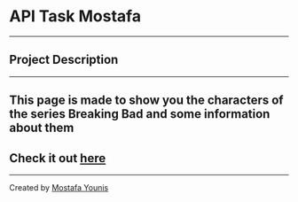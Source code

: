 # API Task Mostafa
---
## Project Description
---
This page is made to show you the characters of the series Breaking Bad and some information about them 
---
## Check it out [here](https://gsg-cf05.github.io/API-task-mostafa/)
---
Created by [Mostafa Younis](https://github.com/mostafayounis01)